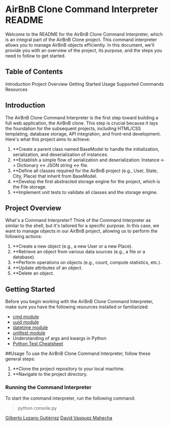 # AirBnB Clone Command Interpreter README
Welcome to the README for the AirBnB Clone Command Interpreter, which is an integral part of the AirBnB Clone project. This command interpreter allows you to manage AirBnB objects efficiently. In this document, we'll provide you with an overview of the project, its purpose, and the steps you need to follow to get started.

## Table of Contents
Introduction
Project Overview
Getting Started
Usage
Supported Commands
Resources

## Introduction
The AirBnB Clone Command Interpreter is the first step toward building a full web application, the AirBnB clone. This step is crucial because it lays the foundation for the subsequent projects, including HTML/CSS templating, database storage, API integration, and front-end development. Here's what this project aims to achieve:

1. **Create a parent class named BaseModel to handle the initialization, serialization, and deserialization of instances.
2. **Establish a simple flow of serialization and deserialization: Instance <-> Dictionary <-> JSON string <-> file.
3. **Define all classes required for the AirBnB project (e.g., User, State, City, Place) that inherit from BaseModel.
4. **Develop the first abstracted storage engine for the project, which is the File storage.
5. **Implement unit tests to validate all classes and the storage engine.

## Project Overview
What's a Command Interpreter?
Think of the Command Interpreter as similar to the shell, but it's tailored for a specific purpose. In this case, we want to manage objects in our AirBnB project, allowing us to perform the following actions:

1. **Create a new object (e.g., a new User or a new Place).
2. **Retrieve an object from various data sources (e.g., a file or a database).
3. **Perform operations on objects (e.g., count, compute statistics, etc.).
4. **Update attributes of an object.
5. **Delete an object.

## Getting Started
Before you begin working with the AirBnB Clone Command Interpreter, make sure you have the following resources installed or familiarized:

- [cmd module](https://docs.python.org/3/library/cmd.html)
- [uuid module](https://docs.python.org/3/library/uuid.html)
- [datetime module](https://docs.python.org/3/library/datetime.html)
- [unittest module](https://docs.python.org/3/library/unittest.html)
- Understanding of args and kwargs in Python
- [Python Test Cheatsheet](https://realpython.com/python-testing/)
  
##Usage
To use the AirBnB Clone Command Interpreter, follow these general steps:

1. **Clone the project repository to your local machine.
2. **Navigate to the project directory.

### Running the Command Interpreter
To start the command interpreter, run the following command:

> python console.py




[Gilberto Lozano Gutiérrez](AUTHORS#nombre-del-autor-1)
[David Vasquez Mahecha](AUTHORS#nombre-del-autor-2)
